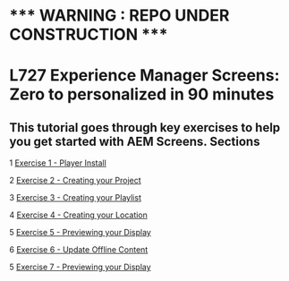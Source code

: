 # 

*** WARNING : REPO UNDER CONSTRUCTION ***
================================================
L727
Experience Manager Screens: Zero to personalized in 90 minutes
================================================

This tutorial goes through key exercises to help you get started with AEM Screens.
Sections
--------

1 [Exercise 1 - Player Install](Excercise_Files/LESSON01/LESSON01-player.md)  

2 [Exercise 2 - Creating your Project](Excercise_Files/LESSON02/LESSON02-project.md)

3 [Exercise 3 - Creating your Playlist](Excercise_Files/LESSON03/LESSON03-playlist.md)

4 [Exercise 4 - Creating your Location](Excercise_Files/LESSON04/LESSON04-location.md)

5 [Exercise 5 - Previewing your Display](Excercise_Files/LESSON05/LESSON05-preview-display.md)

6 [Exercise 6 - Update Offline Content](Excercise_Files/LESSON06/LESSON06-offline-content.md)

5 [Exercise 7 - Previewing your Display](Excercise_Files/LESSON07/LESSON07-attach-player.md)



